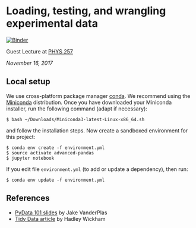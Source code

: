 # Loading, testing, and wrangling experimental data

[![Binder](https://mybinder.org/badge.svg)](https://mybinder.org/v2/gh/mkcor/exp-testing/master)

Guest Lecture at [PHYS 257](https://www.mcgill.ca/study/2017-2018/courses/phys-257)

*November 16, 2017*

## Local setup

We use cross-platform package manager [conda](https://conda.io/).
We recommend using the [Miniconda](https://conda.io/miniconda.html)
distribution. Once you have downloaded your Miniconda installer, run
the following command (adapt if necessary):

    $ bash ~/Downloads/Miniconda3-latest-Linux-x86_64.sh

and follow the installation steps. Now create a sandboxed environment
for this project:

    $ conda env create -f environment.yml
    $ source activate advanced-pandas
    $ jupyter notebook

If you edit file `environment.yml` (to add or update a dependency), then
run:

    $ conda env update -f environment.yml

## References

* [PyData 101 slides](https://speakerdeck.com/jakevdp/pydata-101)
by Jake VanderPlas
* [Tidy Data article](https://www.jstatsoft.org/article/view/v059i10/)
by Hadley Wickham
